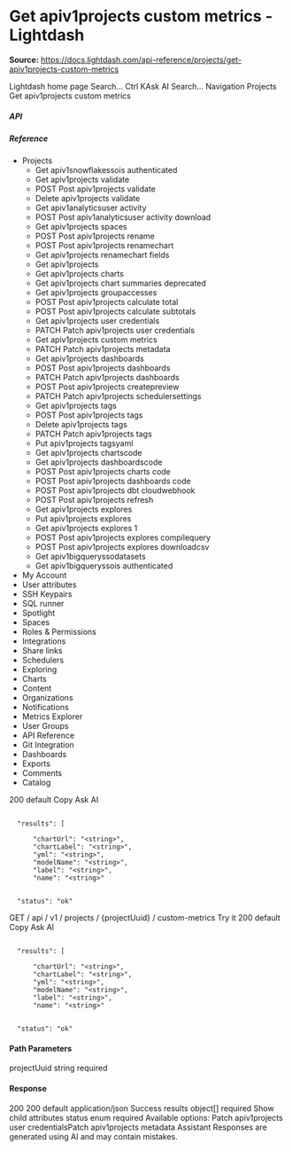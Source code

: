 # Get apiv1projects custom metrics - Lightdash

**Source:** https://docs.lightdash.com/api-reference/projects/get-apiv1projects-custom-metrics

Lightdash home page
Search...
Ctrl KAsk AI
Search...
Navigation
Projects
Get apiv1projects custom metrics
##### API


##### Reference
  * Projects
    * Get apiv1snowflakessois authenticated
    * Get apiv1projects validate
    * POST
Post apiv1projects validate
    * Delete apiv1projects validate
    * Get apiv1analyticsuser activity
    * POST
Post apiv1analyticsuser activity download
    * Get apiv1projects spaces
    * POST
Post apiv1projects rename
    * POST
Post apiv1projects renamechart
    * Get apiv1projects renamechart fields
    * Get apiv1projects
    * Get apiv1projects charts
    * Get apiv1projects chart summaries
deprecated
    * Get apiv1projects groupaccesses
    * POST
Post apiv1projects calculate total
    * POST
Post apiv1projects calculate subtotals
    * Get apiv1projects user credentials
    * PATCH
Patch apiv1projects user credentials
    * Get apiv1projects custom metrics
    * PATCH
Patch apiv1projects metadata
    * Get apiv1projects dashboards
    * POST
Post apiv1projects dashboards
    * PATCH
Patch apiv1projects dashboards
    * POST
Post apiv1projects createpreview
    * PATCH
Patch apiv1projects schedulersettings
    * Get apiv1projects tags
    * POST
Post apiv1projects tags
    * Delete apiv1projects tags
    * PATCH
Patch apiv1projects tags
    * Put apiv1projects tagsyaml
    * Get apiv1projects chartscode
    * Get apiv1projects dashboardscode
    * POST
Post apiv1projects charts code
    * POST
Post apiv1projects dashboards code
    * POST
Post apiv1projects dbt cloudwebhook
    * POST
Post apiv1projects refresh
    * Get apiv1projects explores
    * Put apiv1projects explores
    * Get apiv1projects explores 1
    * POST
Post apiv1projects explores compilequery
    * POST
Post apiv1projects explores downloadcsv
    * Get apiv1bigqueryssodatasets
    * Get apiv1bigqueryssois authenticated
  * My Account
  * User attributes
  * SSH Keypairs
  * SQL runner
  * Spotlight
  * Spaces
  * Roles & Permissions
  * Integrations
  * Share links
  * Schedulers
  * Exploring
  * Charts
  * Content
  * Organizations
  * Notifications
  * Metrics Explorer
  * User Groups
  * API Reference
  * Git Integration
  * Dashboards
  * Exports
  * Comments
  * Catalog


200
default
Copy
Ask AI
```

  "results": [

      "chartUrl": "<string>",
      "chartLabel": "<string>",
      "yml": "<string>",
      "modelName": "<string>",
      "label": "<string>",
      "name": "<string>"


  "status": "ok"

```

GET
/
api
/
v1
/
projects
/
{projectUuid}
/
custom-metrics
Try it
200
default
Copy
Ask AI
```

  "results": [

      "chartUrl": "<string>",
      "chartLabel": "<string>",
      "yml": "<string>",
      "modelName": "<string>",
      "label": "<string>",
      "name": "<string>"


  "status": "ok"

```

#### Path Parameters
projectUuid
string
required
#### Response
200
200 default
application/json
Success
results
object[]
required
Show child attributes
status
enum<string>
required
Available options: 
Patch apiv1projects user credentialsPatch apiv1projects metadata
Assistant
Responses are generated using AI and may contain mistakes.


